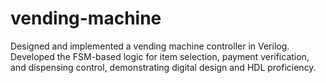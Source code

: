 # vending-machine
Designed and implemented a vending machine controller in Verilog. Developed the FSM-based logic for item selection, payment verification, and dispensing control, demonstrating digital design and HDL proficiency.
